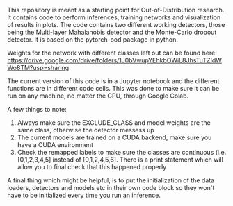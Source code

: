 This repository is meant as a starting point for Out-of-Distribution research.
It contains code to perform inferences, training networks and visualization of results in plots. The code contains two different working detectors, those being the Multi-layer Mahalanobis detector and the Monte-Carlo dropout detector. It is based on the pytorch-ood package in python.

Weights for the network with different classes left out can be found here:
https://drive.google.com/drive/folders/1J0bVwupYEhkbOWiL8JhsTuTZIdWWo8TM?usp=sharing

The current version of this code is in a Jupyter notebook and the different functions are in different code cells. This was done to make sure it can be run on any machine, no matter the GPU, through Google Colab. 

A few things to note:
1. Always make sure the EXCLUDE_CLASS and model weights are the same class, otherwise the detector messess up
2. The current models are trained on a CUDA backend, make sure you have a CUDA environment
3. Check the remapped labels to make sure the classes are continuous (i.e. [0,1,2,3,4,5] instead of [0,1,2,4,5,6]. There is a print statement which will allow you to final check that this happened properly

A final thing which might be helpful, is to put the initialization of the data loaders, detectors and models etc in their own code block so they won't have to be initialized every time you run an inference.
